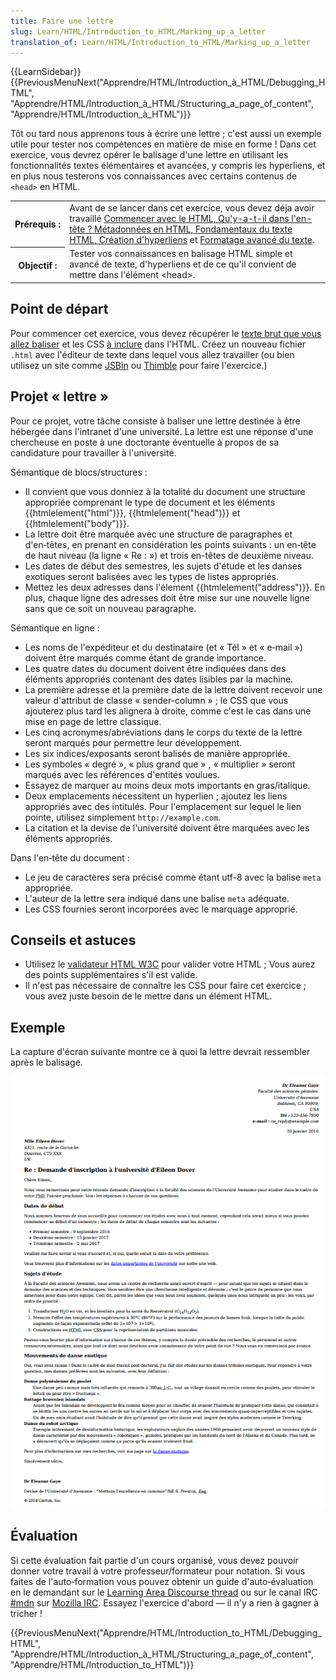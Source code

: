 ```yaml
---
title: Faire une lettre
slug: Learn/HTML/Introduction_to_HTML/Marking_up_a_letter
translation_of: Learn/HTML/Introduction_to_HTML/Marking_up_a_letter
---
```


{{LearnSidebar}}{{PreviousMenuNext("Apprendre/HTML/Introduction_à_HTML/Debugging_HTML", "Apprendre/HTML/Introduction_à_HTML/Structuring_a_page_of_content", "Apprendre/HTML/Introduction_à_HTML")}}

Tôt ou tard nous apprenons tous à écrire une lettre&nbsp;; c'est aussi un exemple utile pour tester nos compétences en matière de mise en forme&nbsp;! Dans cet exercice, vous devrez opérer le balisage d'une lettre en utilisant les fonctionnalités textes élémentaires et avancées, y compris les hyperliens, et en plus nous testerons vos connaissances avec certains contenus de `<head>` en HTML.

<table class="standard-table">
  <tbody>
    <tr>
      <th scope="row">Prérequis&nbsp;:</th>
      <td>
        Avant de se lancer dans cet exercice, vous devez déja avoir travaillé
        <a href="/fr/docs/Learn/HTML/Introduction_to_HTML/Getting_started"
          >Commencer avec le HTML, </a
        ><a
          href="/fr/docs/Learn/HTML/Introduction_to_HTML/The_head_metadata_in_HTML"
          >Qu'y-a-t-il dans l'en-tête ? Métadonnées en HTML, </a
        ><a
          href="/fr/docs/Learn/HTML/Introduction_to_HTML/HTML_text_fundamentals"
          >Fondamentaux du texte HTML, </a
        ><a href="/fr/docs/Learn/HTML/Introduction_to_HTML/Creating_hyperlinks"
          >Création d'hyperliens</a
        >
        et
        <a
          href="/fr/docs/Learn/HTML/Introduction_to_HTML/Advanced_text_formatting"
          >Formatage avancé du texte</a
        >.
      </td>
    </tr>
    <tr>
      <th scope="row">Objectif&nbsp;:</th>
      <td>
        Tester vos connaissances en balisage HTML simple et avancé de texte,
        d'hyperliens et de ce qu'il convient de mettre dans l'élément
        &#x3C;head>.
      </td>
    </tr>
  </tbody>
</table>

## Point de départ

Pour commencer cet exercice, vous devez récupérer le [texte brut que vous allez baliser](https://github.com/mdn/learning-area/blob/master/html/introduction-to-html/marking-up-a-letter-start/letter-text.txt) et les CSS [à inclure](https://github.com/mdn/learning-area/blob/master/html/introduction-to-html/marking-up-a-letter-start/css.txt) dans l'HTML. Créez un nouveau fichier `.html` avec l'éditeur de texte dans lequel vous allez travailler (ou bien utilisez un site comme [JSBin](http://jsbin.com/) ou [Thimble](https://thimble.mozilla.org/) pour faire l'exercice.)

## Projet «&nbsp;lettre&nbsp;»

Pour ce projet, votre tâche consiste à baliser une lettre destinée à être hébergée dans l'intranet d'une université. La lettre est une réponse d'une chercheuse en poste à une doctorante éventuelle à propos de sa candidature pour travailler à l'université.

Sémantique de blocs/structures&nbsp;:

- Il convient que vous donniez à la totalité du document une structure appropriée comprenant le type de document et les éléments {{htmlelement("html")}}, {{htmlelement("head")}} et {{htmlelement("body")}}.
- La lettre doit être marquée avec une structure de paragraphes et d'en‑têtes, en prenant en considération les points suivants&nbsp;: un en‑tête de haut niveau (la ligne «&nbsp;Re&nbsp;:&nbsp;») et trois en-têtes de deuxième niveau.
- Les dates de début des semestres, les sujets d'étude et les danses exotiques seront balisées avec les types de listes appropriés.
- Mettez les deux adresses dans l'élement {{htmlelement("address")}}. En plus, chaque ligne des adresses doit être mise sur une nouvelle ligne sans que ce soit un nouveau paragraphe.

Sémantique en ligne&nbsp;:

- Les noms de l'expéditeur et du destinataire (et «&nbsp;Tél&nbsp;» et «&nbsp;e‑mail&nbsp;») doivent être marqués comme étant de grande importance.
- Les quatre dates du document doivent être indiquées dans des éléments appropriés contenant des dates lisibles par la machine.
- La première adresse et la première date de la lettre doivent recevoir une valeur d'attribut de classe «&nbsp;sender-column&nbsp;»&nbsp;; le CSS que vous ajouterez plus tard les alignera à droite, comme c'est le cas dans une mise en page de lettre classique.
- Les cinq acronymes/abréviations dans le corps du texte de la lettre seront marqués pour permettre leur développement.
- Les six indices/exposants seront balisés de manière appropriée.
- Les symboles «&nbsp;degré&nbsp;», «&nbsp;plus grand que » , «&nbsp;multiplier&nbsp;» seront marqués avec les références d'entités voulues.
- Essayez de marquer au moins deux mots importants en gras/italique.
- Deux emplacements nécessitent un hyperlien&nbsp;; ajoutez les liens appropriés avec des intitulés. Pour l'emplacement sur lequel le lien pointe, utilisez simplement `http://example.com`.
- La citation et la devise de l'université doivent être marquées avec les éléments appropriés.

Dans l'en‑tête du document&nbsp;:

- Le jeu de caractères sera précisé comme étant utf-8 avec la balise `meta` appropriée.
- L'auteur de la lettre sera indiqué dans une balise `meta` adéquate.
- Les CSS fournies seront incorporées avec le marquage approprié.

## Conseils et astuces

- Utilisez le [validateur HTML W3C](https://validator.w3.org/) pour valider votre HTML&nbsp;; Vous aurez des points supplémentaires s'il est valide.
- Il n'est pas nécessaire de connaître les CSS pour faire cet exercice&nbsp;; vous avez juste besoin de le mettre dans un élément HTML.

## Exemple

La capture d'écran suivante montre ce à quoi la lettre devrait ressembler après le balisage.

![Présentation de la lettre](fr-lettre.png)

## Évaluation

Si cette évaluation fait partie d'un cours organisé, vous devez pouvoir donner votre travail à votre professeur/formateur pour notation. Si vous faites de l'auto‑formation vous pouvez obtenir un guide d'auto‑évaluation en le demandant sur le [Learning Area Discourse thread](https://discourse.mozilla-community.org/t/learning-web-development-marking-guides-and-questions/16294) ou sur le canal IRC [#mdn](irc://irc.mozilla.org/mdn) sur [Mozilla IRC](https://wiki.mozilla.org/IRC). Essayez l'exercice d'abord — il n'y a rien à gagner à tricher&nbsp;!

{{PreviousMenuNext("Apprendre/HTML/Introduction_to_HTML/Debugging_HTML", "Apprendre/HTML/Introduction_à_HTML/Structuring_a_page_of_content", "Apprendre/HTML/Introduction_to_HTML")}}
